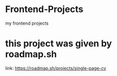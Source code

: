 # Frontend-Projects
my frontend projects
# this project was given by roadmap.sh
link:
https://roadmap.sh/projects/single-page-cv
